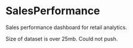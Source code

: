 # SalesPerformance
Sales performance dashboard for retail analytics.


Size of dataset is over 25mb. Could not push.

